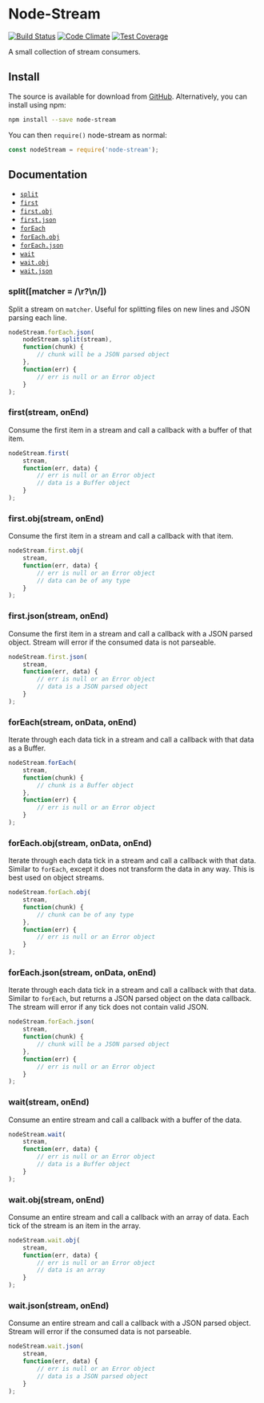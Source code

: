 # Node-Stream

[![Build Status][1]][2] [![Code Climate][3]][4] [![Test Coverage][5]][6]

[1]: https://travis-ci.org/stezu/node-stream.svg?branch=master
[2]: https://travis-ci.org/stezu/node-stream

[3]: https://codeclimate.com/github/stezu/node-stream/badges/gpa.svg
[4]: https://codeclimate.com/github/stezu/node-stream

[5]: https://codeclimate.com/github/stezu/node-stream/badges/coverage.svg
[6]: https://codeclimate.com/github/stezu/node-stream/coverage

A small collection of stream consumers.

## Install

The source is available for download from [GitHub](https://github.com/stezu/node-stream). Alternatively, you can install using npm:

```bash
npm install --save node-stream
```

You can then `require()` node-stream as normal:

```js
const nodeStream = require('node-stream');
```

## Documentation

* [`split`](#split)
* [`first`](#first)
* [`first.obj`](#firstObj)
* [`first.json`](#firstJson)
* [`forEach`](#forEach)
* [`forEach.obj`](#forEachObj)
* [`forEach.json`](#forEachJson)
* [`wait`](#wait)
* [`wait.obj`](#waitObj)
* [`wait.json`](#waitJson)

<a name="split"></a>
### split([matcher = /\r?\n/])
Split a stream on `matcher`. Useful for splitting files on new lines and JSON parsing each line.

```js
nodeStream.forEach.json(
    nodeStream.split(stream),
    function(chunk) {
        // chunk will be a JSON parsed object
    },
    function(err) {
        // err is null or an Error object
    }
);
```
<a name="first"></a>
### first(stream, onEnd)
Consume the first item in a stream and call a callback with a buffer of that item.

```js
nodeStream.first(
    stream,
    function(err, data) {
        // err is null or an Error object
        // data is a Buffer object
    }
);
```

<a name="firstObj"></a>
### first.obj(stream, onEnd)
Consume the first item in a stream and call a callback with that item.

```js
nodeStream.first.obj(
    stream,
    function(err, data) {
        // err is null or an Error object
        // data can be of any type
    }
);
```

<a name="firstJson"></a>
### first.json(stream, onEnd)
Consume the first item in a stream and call a callback with a JSON parsed object. Stream will error if the consumed data is not parseable.

```js
nodeStream.first.json(
    stream,
    function(err, data) {
        // err is null or an Error object
        // data is a JSON parsed object
    }
);
```

<a name="forEach"></a>
### forEach(stream, onData, onEnd)
Iterate through each data tick in a stream and call a callback with that data as a Buffer.

```js
nodeStream.forEach(
    stream,
    function(chunk) {
        // chunk is a Buffer object
    },
    function(err) {
        // err is null or an Error object
    }
);
```

<a name="forEachObj"></a>
### forEach.obj(stream, onData, onEnd)
Iterate through each data tick in a stream and call a callback with that data. Similar to `forEach`, except it does not transform the data in any way. This is best used on object streams.

```js
nodeStream.forEach.obj(
    stream,
    function(chunk) {
        // chunk can be of any type
    },
    function(err) {
        // err is null or an Error object
    }
);
```

<a name="forEachJson"></a>
### forEach.json(stream, onData, onEnd)
Iterate through each data tick in a stream and call a callback with that data. Similar to `forEach`, but returns a JSON parsed object on the data callback. The stream will error if any tick does not contain valid JSON.

```js
nodeStream.forEach.json(
    stream,
    function(chunk) {
        // chunk will be a JSON parsed object
    },
    function(err) {
        // err is null or an Error object
    }
);
```

<a name="wait"></a>
### wait(stream, onEnd)
Consume an entire stream and call a callback with a buffer of the data.

```js
nodeStream.wait(
    stream,
    function(err, data) {
        // err is null or an Error object
        // data is a Buffer object
    }
);
```

<a name="waitObj"></a>
### wait.obj(stream, onEnd)
Consume an entire stream and call a callback with an array of data. Each tick of the stream is an item in the array.

```js
nodeStream.wait.obj(
    stream,
    function(err, data) {
        // err is null or an Error object
        // data is an array
    }
);
```

<a name="waitJson"></a>
### wait.json(stream, onEnd)
Consume an entire stream and call a callback with a JSON parsed object. Stream will error if the consumed data is not parseable.

```js
nodeStream.wait.json(
    stream,
    function(err, data) {
        // err is null or an Error object
        // data is a JSON parsed object
    }
);
```
